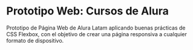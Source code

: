 # Prototipo Web: Cursos de Alura
Prototipo de Página Web de Alura Latam aplicando buenas prácticas de CSS Flexbox, con el objetivo de crear una página responsiva a cualquier formato de dispositivo. 
